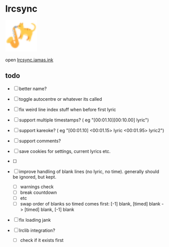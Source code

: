 # lrcsync
<img title="temporary?? favicon :3" src="./static/favicon.svg" alt="cat playing saxophone logo" width="100"/>  
  
open [lrcsync.iamas.ink](https://lrcsync.iamas.ink)


## todo
- [ ] better name?
- [ ] toggle autocentre or whatever its called
- [ ] fix weird line index stuff when before first lyric

- [ ] support multiple timestamps?  ( eg "[00:01.10][00:10.00] lyric")
- [ ] support kareoke?  ( eg "[00:01.10] <00:01.15> lyric <00:01.95> lyric2")
- [ ] support comments?

- [ ] save cookies for settings, current lyrics etc.
- [ ] 



 - [ ] improve handling of blank lines (no lyric, no time). generally should be ignored, but kept.
   - [ ] warnings check
   - [ ] break countdown
   - [ ] etc
   - [ ] swap order of blanks so timed comes first: [-1] blank, [timed] blank -> [timed] blank, [-1] blank 
 
  - [ ] fix loading jank


  - [ ] lrclib integration?
    - [ ] check if it exists first
